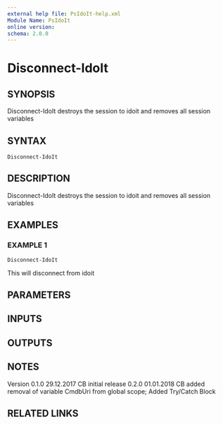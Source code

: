 ```yaml
---
external help file: PsIdoIt-help.xml
Module Name: PsIdoIt
online version:
schema: 2.0.0
---
```


# Disconnect-IdoIt

## SYNOPSIS
Disconnect-IdoIt destroys the session to idoit and removes all session variables

## SYNTAX

```
Disconnect-IdoIt
```

## DESCRIPTION
Disconnect-IdoIt destroys the session to idoit and removes all session variables

## EXAMPLES

### EXAMPLE 1
```
Disconnect-IdoIt
```

This will disconnect from idoit

## PARAMETERS

## INPUTS

## OUTPUTS

## NOTES
Version
0.1.0   29.12.2017  CB  initial release
0.2.0   01.01.2018  CB  added removal of variable CmdbUri from global scope; Added Try/Catch Block

## RELATED LINKS
